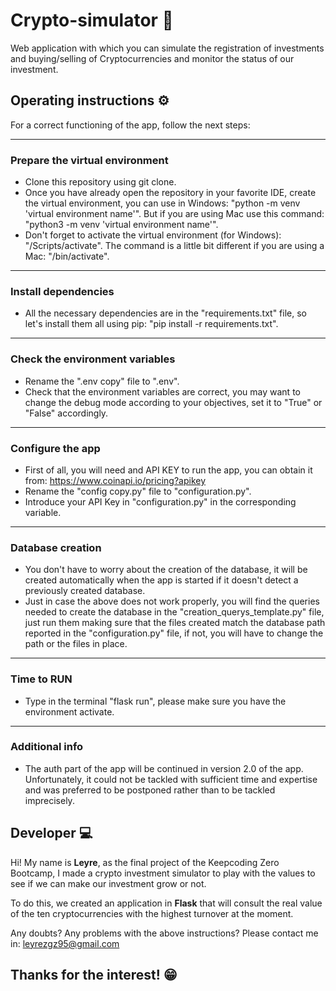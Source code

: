 # Crypto-simulator :money_with_wings:

Web application with which you can simulate the registration of investments and buying/selling of Cryptocurrencies and monitor the status of our investment.


## Operating instructions :gear:
For a correct functioning of the app, follow the next steps:
***
### Prepare the virtual environment
* Clone this repository using git clone.
* Once you have already open the repository in your favorite IDE, create the virtual environment, you can use in Windows: "python -m venv 'virtual environment name'". But if you are using Mac use this command: "python3 -m venv 'virtual environment name'". 
* Don't forget to activate the virtual environment (for Windows): "<virtual environment name>/Scripts/activate". The command is a little bit different if you are using a Mac: "<virtual environment name>/bin/activate".
***
### Install dependencies
* All the necessary dependencies are in the "requirements.txt" file, so let's install them all using pip: "pip install -r requirements.txt".
***
### Check the environment variables
* Rename the ".env copy" file to ".env".
* Check that the environment variables are correct, you may want to change the debug mode according to your objectives, set it to "True" or "False" accordingly. 
***
### Configure the app
* First of all, you will need and API KEY to run the app, you can obtain it from: https://www.coinapi.io/pricing?apikey
* Rename the "config copy.py" file to "configuration.py". 
* Introduce your API Key in "configuration.py" in the corresponding variable.
***
### Database creation
* You don't have to worry about the creation of the database, it will be created automatically when the app is started if it doesn't detect a previously created database. 
* Just in case the above does not work properly, you will find the queries needed to create the database in the "creation_querys_template.py" file, just run them making sure that the files created match the database path reported in the "configuration.py" file, if not, you will have to change the path or the files in place. 
***
### Time to RUN
* Type in the terminal "flask run", please make sure you have the environment activate. 
***
### Additional info
* The auth part of the app will be continued in version 2.0 of the app.  Unfortunately, it could not be tackled with sufficient time and expertise and was preferred to be postponed rather than to be tackled imprecisely.

## Developer :computer:	
Hi! My name is **Leyre**, as the final project of the Keepcoding Zero Bootcamp, I made a crypto investment simulator to play with the values to see if we can make our investment grow or not. 

To do this, we created an application in **Flask** that will consult the real value of the ten cryptocurrencies with the highest turnover at the moment.

Any doubts? Any problems with the above instructions? Please contact me in: leyrezgz95@gmail.com 

## Thanks for the interest! :grin:
